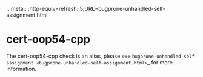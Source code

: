 .. meta:: :http-equiv=refresh:
5;URL=bugprone-unhandled-self-assignment.html

cert-oop54-cpp
==============

The cert-oop54-cpp check is an alias, please see
`bugprone-unhandled-self-assignment <bugprone-unhandled-self-assignment.html>`\_
for more information.
